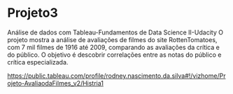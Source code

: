 # Projeto3
Análise de dados com Tableau-Fundamentos de Data Science II-Udacity
O projeto mostra a análise de avaliações de filmes do site RottenTomatoes, com 7 mil filmes de 1916 até 2009,
comparando as avaliações da crítica e do público. O objetivo é descobrir correlações entre as notas do público e 
crítica especializada.

https://public.tableau.com/profile/rodney.nascimento.da.silva#!/vizhome/Projeto-AvaliaodaFilmes_v2/Histria1
